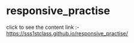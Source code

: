 # responsive_practise
 click to see the content
 link :- https://sss1stclass.github.io/responsive_practise/
